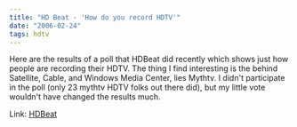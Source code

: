 ```yaml
---
title: "HD Beat - 'How do you record HDTV'"
date: "2006-02-24"
tags: hdtv
---
```


  
Here are the results of a poll that HDBeat did recently which shows just how people are recording their HDTV. The thing I find interesting is the behind Satellite, Cable, and Windows Media Center, lies Mythtv. I didn't participate in the poll (only 23 mythtv HDTV folks out there did), but my little vote wouldn't have changed the results much.  
  
Link: [HDBeat](http://www.hdbeat.com/2006/02/22/hdtv-recording-poll-results/)  
  
